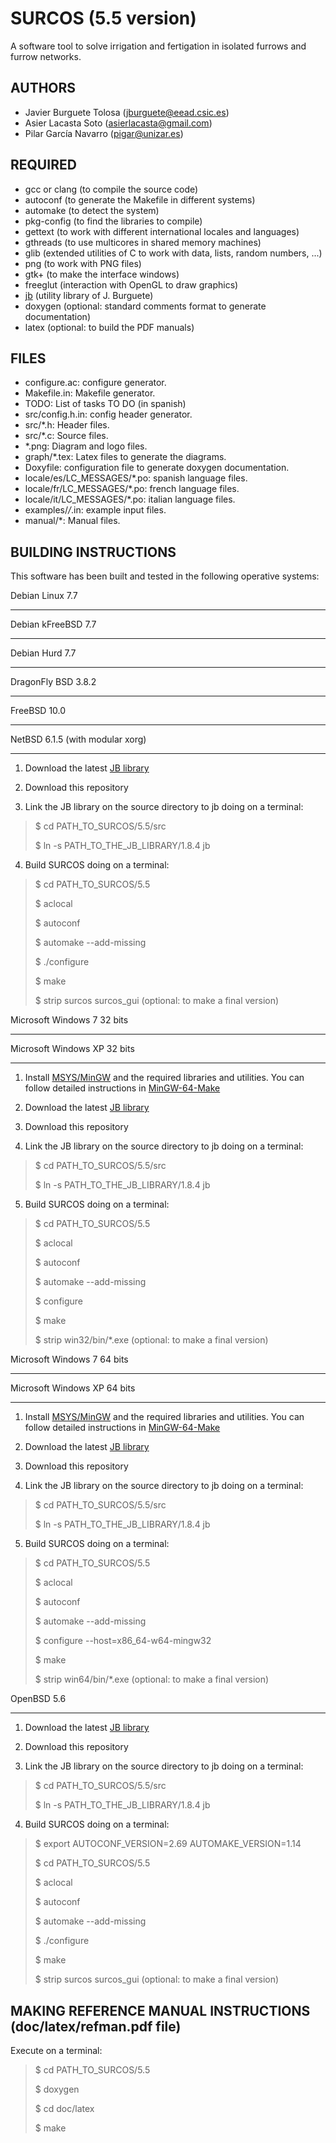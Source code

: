 SURCOS (5.5 version)
====================

A software tool to solve irrigation and fertigation in isolated furrows and
furrow networks.

AUTHORS
-------

* Javier Burguete Tolosa (jburguete@eead.csic.es)
* Asier Lacasta Soto (asierlacasta@gmail.com)
* Pilar García Navarro (pigar@unizar.es)

REQUIRED
--------

* gcc or clang (to compile the source code)
* autoconf (to generate the Makefile in different systems)
* automake (to detect the system)
* pkg-config (to find the libraries to compile)
* gettext (to work with different international locales and languages)
* gthreads (to use multicores in shared memory machines)
* glib (extended utilities of C to work with data, lists, random numbers, ...)
* png (to work with PNG files)
* gtk+ (to make the interface windows)
* freeglut (interaction with OpenGL to draw graphics)
* [jb](https://github.com/jburguete/jb.git) (utility library of J. Burguete)
* doxygen (optional: standard comments format to generate documentation)
* latex (optional: to build the PDF manuals)

FILES
-----

* configure.ac: configure generator.
* Makefile.in: Makefile generator.
* TODO: List of tasks TO DO (in spanish)
* src/config.h.in: config header generator.
* src/*.h: Header files.
* src/*.c: Source files.
* *.png: Diagram and logo files.
* graph/*.tex: Latex files to generate the diagrams.
* Doxyfile: configuration file to generate doxygen documentation.
* locale/es/LC_MESSAGES/*.po: spanish language files.
* locale/fr/LC_MESSAGES/*.po: french language files.
* locale/it/LC_MESSAGES/*.po: italian language files.
* examples/*/*.in: example input files.
* manual/*: Manual files.

BUILDING INSTRUCTIONS
---------------------

This software has been built and tested in the following operative systems:

Debian Linux 7.7
________________
Debian kFreeBSD 7.7
___________________
Debian Hurd 7.7
_______________
DragonFly BSD 3.8.2
___________________
FreeBSD 10.0
____________
NetBSD 6.1.5 (with modular xorg)
________________________________

1. Download the latest [JB library](https://github.com/jburguete/jb)

2. Download this repository

3. Link the JB library on the source directory to jb doing on a terminal:
> $ cd PATH_TO_SURCOS/5.5/src
>
> $ ln -s PATH_TO_THE_JB_LIBRARY/1.8.4 jb

4. Build SURCOS doing on a terminal:
> $ cd PATH_TO_SURCOS/5.5
>
> $ aclocal
>
> $ autoconf
>
> $ automake --add-missing
>
> $ ./configure
>
> $ make
>
> $ strip surcos surcos_gui (optional: to make a final version)

Microsoft Windows 7 32 bits
___________________________
Microsoft Windows XP 32 bits
____________________________

1. Install [MSYS/MinGW](http://www.mingw.org) and the required libraries and
utilities. You can follow detailed instructions in
[MinGW-64-Make](https://github.com/jburguete/MinGW-64-Make)

2. Download the latest [JB library](https://github.com/jburguete/jb)

3. Download this repository

4. Link the JB library on the source directory to jb doing on a terminal:
> $ cd PATH_TO_SURCOS/5.5/src
>
> $ ln -s PATH_TO_THE_JB_LIBRARY/1.8.4 jb

5. Build SURCOS doing on a terminal:
> $ cd PATH_TO_SURCOS/5.5
>
> $ aclocal
>
> $ autoconf
>
> $ automake --add-missing
>
> $ configure
>
> $ make
>
> $ strip win32/bin/*.exe (optional: to make a final version)

Microsoft Windows 7 64 bits
___________________________
Microsoft Windows XP 64 bits
____________________________

1. Install [MSYS/MinGW](http://www.mingw.org) and the required libraries and
utilities. You can follow detailed instructions in
[MinGW-64-Make](https://github.com/jburguete/MinGW-64-Make)

2. Download the latest [JB library](https://github.com/jburguete/jb)

3. Download this repository

4. Link the JB library on the source directory to jb doing on a terminal:
> $ cd PATH_TO_SURCOS/5.5/src
>
> $ ln -s PATH_TO_THE_JB_LIBRARY/1.8.4 jb

5. Build SURCOS doing on a terminal:
> $ cd PATH_TO_SURCOS/5.5
>
> $ aclocal
>
> $ autoconf
>
> $ automake --add-missing
>
> $ configure --host=x86_64-w64-mingw32
>
> $ make
>
> $ strip win64/bin/*.exe (optional: to make a final version)

OpenBSD 5.6
___________

1. Download the latest [JB library](https://github.com/jburguete/jb)

2. Download this repository

3. Link the JB library on the source directory to jb doing on a terminal:
> $ cd PATH_TO_SURCOS/5.5/src
>
> $ ln -s PATH_TO_THE_JB_LIBRARY/1.8.4 jb

4. Build SURCOS doing on a terminal:
> $ export AUTOCONF_VERSION=2.69 AUTOMAKE_VERSION=1.14
>
> $ cd PATH_TO_SURCOS/5.5
>
> $ aclocal
>
> $ autoconf
>
> $ automake --add-missing
>
> $ ./configure
>
> $ make
>
> $ strip surcos surcos_gui (optional: to make a final version)

MAKING REFERENCE MANUAL INSTRUCTIONS (doc/latex/refman.pdf file)
----------------------------------------------------------------

Execute on a terminal:
> $ cd PATH_TO_SURCOS/5.5
>
> $ doxygen
>
> $ cd doc/latex
>
> $ make
